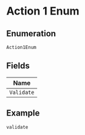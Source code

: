 
# Action 1 Enum

## Enumeration

`Action1Enum`

## Fields

| Name |
|  --- |
| `Validate` |

## Example

```
validate
```

